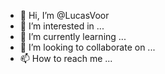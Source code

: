 - 👋 Hi, I’m @LucasVoor
- 👀 I’m interested in ...
- 🌱 I’m currently learning ...
- 💞️ I’m looking to collaborate on ...
- 📫 How to reach me ...

<!---
LucasVoor/LucasVoor is a ✨ special ✨ repository because its `README.md` (this file) appears on your GitHub profile.
You can click the Preview link to take a look at your changes.
--->
